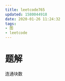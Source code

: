 ```yaml
---
title: leetcode765
updated: 1580044918
date: 2020-01-26 11:24:32
tags:
- 图
- leetcode
---
```


# 题解

连通块数
